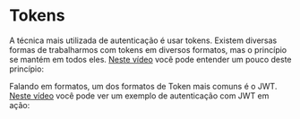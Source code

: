 # Tokens

A técnica mais utilizada de autenticação é usar tokens. Existem diversas formas de trabalharmos com tokens em diversos formatos, mas o princípio se mantém em todos eles. [Neste vídeo](https://youtu.be/MZetkcs2xIo) você pode entender um pouco deste princípio:

Falando em formatos, um dos formatos de Token mais comuns é o JWT. [Neste vídeo](https://youtu.be/B-7e-ZpIWAs) você pode ver um exemplo de autenticação com JWT em ação:



